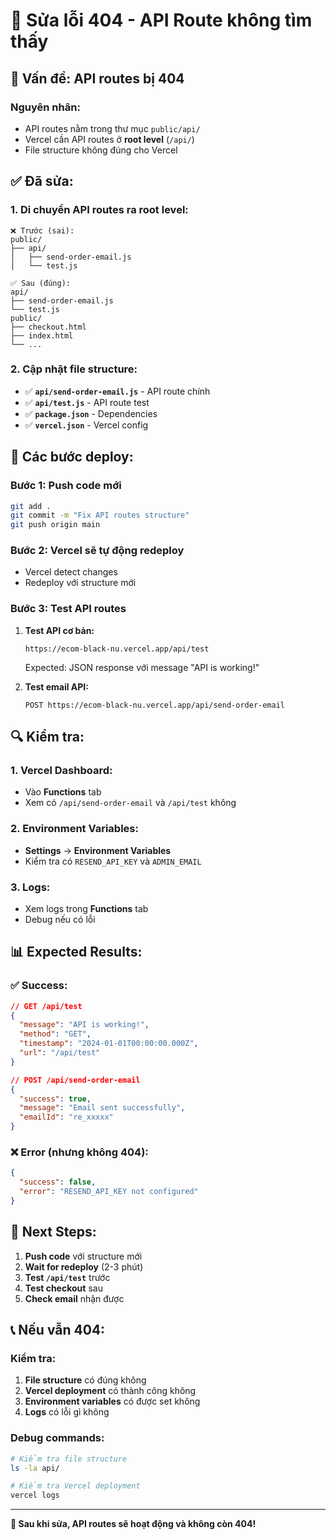 # 🔧 Sửa lỗi 404 - API Route không tìm thấy

## 🚨 **Vấn đề: API routes bị 404**

### **Nguyên nhân:**
- API routes nằm trong thư mục `public/api/` 
- Vercel cần API routes ở **root level** (`/api/`)
- File structure không đúng cho Vercel

## ✅ **Đã sửa:**

### **1. Di chuyển API routes ra root level:**
```
❌ Trước (sai):
public/
├── api/
│   ├── send-order-email.js
│   └── test.js

✅ Sau (đúng):
api/
├── send-order-email.js
└── test.js
public/
├── checkout.html
├── index.html
└── ...
```

### **2. Cập nhật file structure:**
- ✅ **`api/send-order-email.js`** - API route chính
- ✅ **`api/test.js`** - API route test
- ✅ **`package.json`** - Dependencies
- ✅ **`vercel.json`** - Vercel config

## 🚀 **Các bước deploy:**

### **Bước 1: Push code mới**
```bash
git add .
git commit -m "Fix API routes structure"
git push origin main
```

### **Bước 2: Vercel sẽ tự động redeploy**
- Vercel detect changes
- Redeploy với structure mới

### **Bước 3: Test API routes**
1. **Test API cơ bản:**
   ```
   https://ecom-black-nu.vercel.app/api/test
   ```
   Expected: JSON response với message "API is working!"

2. **Test email API:**
   ```
   POST https://ecom-black-nu.vercel.app/api/send-order-email
   ```

## 🔍 **Kiểm tra:**

### **1. Vercel Dashboard:**
- Vào **Functions** tab
- Xem có `/api/send-order-email` và `/api/test` không

### **2. Environment Variables:**
- **Settings** → **Environment Variables**
- Kiểm tra có `RESEND_API_KEY` và `ADMIN_EMAIL`

### **3. Logs:**
- Xem logs trong **Functions** tab
- Debug nếu có lỗi

## 📊 **Expected Results:**

### **✅ Success:**
```json
// GET /api/test
{
  "message": "API is working!",
  "method": "GET",
  "timestamp": "2024-01-01T00:00:00.000Z",
  "url": "/api/test"
}

// POST /api/send-order-email
{
  "success": true,
  "message": "Email sent successfully",
  "emailId": "re_xxxxx"
}
```

### **❌ Error (nhưng không 404):**
```json
{
  "success": false,
  "error": "RESEND_API_KEY not configured"
}
```

## 🎯 **Next Steps:**

1. **Push code** với structure mới
2. **Wait for redeploy** (2-3 phút)
3. **Test `/api/test`** trước
4. **Test checkout** sau
5. **Check email** nhận được

## 📞 **Nếu vẫn 404:**

### **Kiểm tra:**
1. **File structure** có đúng không
2. **Vercel deployment** có thành công không
3. **Environment variables** có được set không
4. **Logs** có lỗi gì không

### **Debug commands:**
```bash
# Kiểm tra file structure
ls -la api/

# Kiểm tra Vercel deployment
vercel logs
```

---

**🎉 Sau khi sửa, API routes sẽ hoạt động và không còn 404!**
